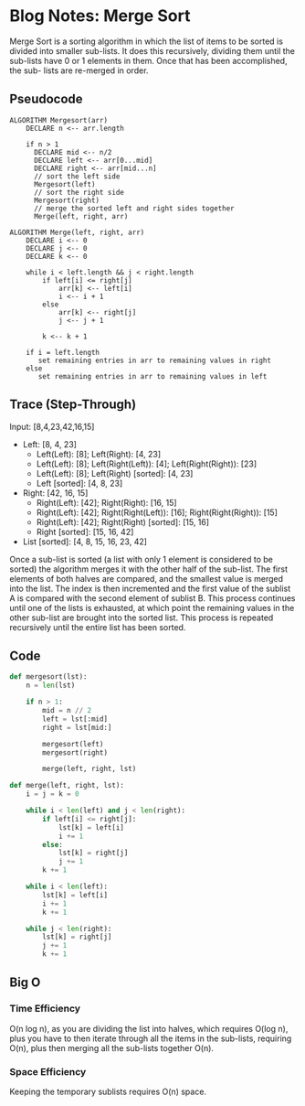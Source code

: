 # Blog Notes: Merge Sort

Merge Sort is a sorting algorithm in which the list of items
to be sorted is divided into smaller sub-lists. It does this
recursively, dividing them until the sub-lists have 0 or 1
elements in them. Once that has been accomplished, the sub-
lists are re-merged in order.
## Pseudocode

```pseudocode
ALGORITHM Mergesort(arr)
    DECLARE n <-- arr.length

    if n > 1
      DECLARE mid <-- n/2
      DECLARE left <-- arr[0...mid]
      DECLARE right <-- arr[mid...n]
      // sort the left side
      Mergesort(left)
      // sort the right side
      Mergesort(right)
      // merge the sorted left and right sides together
      Merge(left, right, arr)

ALGORITHM Merge(left, right, arr)
    DECLARE i <-- 0
    DECLARE j <-- 0
    DECLARE k <-- 0

    while i < left.length && j < right.length
        if left[i] <= right[j]
            arr[k] <-- left[i]
            i <-- i + 1
        else
            arr[k] <-- right[j]
            j <-- j + 1

        k <-- k + 1

    if i = left.length
       set remaining entries in arr to remaining values in right
    else
       set remaining entries in arr to remaining values in left
```

## Trace (Step-Through)

Input: [8,4,23,42,16,15]

- Left: [8, 4, 23]
  - Left(Left): [8]; Left(Right): [4, 23]
  - Left(Left): [8]; Left(Right(Left)): [4]; Left(Right(Right)): [23]
  - Left(Left): [8]; Left(Right) [sorted]: [4, 23]
  - Left [sorted]: [4, 8, 23]
- Right: [42, 16, 15]
  - Right(Left): [42]; Right(Right): [16, 15]
  - Right(Left): [42]; Right(Right(Left)): [16]; Right(Right(Right)): [15]
  - Right(Left): [42]; Right(Right) [sorted]: [15, 16]
  - Right [sorted]: [15, 16, 42]
- List [sorted]: [4, 8, 15, 16, 23, 42]

Once a sub-list is sorted (a list with only 1 element is considered to be sorted)
the algorithm merges it with the other half of the sub-list. The first elements
of both halves are compared, and the smallest value is merged into the list.
The index is then incremented and the first value of the sublist A is compared
with the second element of sublist B. This process continues until one of the lists
is exhausted, at which point the remaining values in the other sub-list are brought
into the sorted list. This process is repeated recursively until the entire list
has been sorted.

## Code

```python
def mergesort(lst):
    n = len(lst)

    if n > 1:
        mid = n // 2
        left = lst[:mid]
        right = lst[mid:]

        mergesort(left)
        mergesort(right)

        merge(left, right, lst)

def merge(left, right, lst):
    i = j = k = 0

    while i < len(left) and j < len(right):
        if left[i] <= right[j]:
            lst[k] = left[i]
            i += 1
        else:
            lst[k] = right[j]
            j += 1
        k += 1

    while i < len(left):
        lst[k] = left[i]
        i += 1
        k += 1

    while j < len(right):
        lst[k] = right[j]
        j += 1
        k += 1
```

## Big O

### Time Efficiency

O(n log n), as you are dividing the list into halves, which requires O(log n),
plus you have to then iterate through all the items in the sub-lists, requiring
O(n), plus then merging all the sub-lists together O(n).

### Space Efficiency

Keeping the temporary sublists requires O(n) space.
